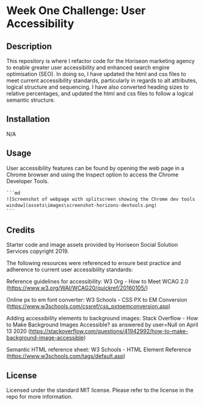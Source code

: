 # Week One Challenge: User Accessibility

## Description

This repository is where I refactor code for the Horiseon marketing agency to enable greater user accessibility and enhanced search engine optimisation (SEO). In doing so, I have updated the html and css files to meet current accessibility standards, particularly in regards to alt attributes, logical structure and sequencing. I have also converted heading sizes to relative percentages, and updated the html and css files to follow a logical semantic structure.

## Installation

N/A

## Usage

User accessibility features can be found by opening the web page in a Chrome browser and using the Inspect option to access the Chrome Developer Tools.

    ```md
    ![Screenshot of webpage with splitscreen showing the Chrome dev tools window](assets\images\screenshot-horizons-devtools.png)
    ```

## Credits

Starter code and image assets provided by Horiseon Social Solution Services copyright 2019.

The following resources were referenced to ensure best practice and adherence to current user accessibility standards:

Reference guidelines for accessibility: W3 Org - How to Meet WCAG 2.0 (https://www.w3.org/WAI/WCAG20/quickref/20160105/)

Online px to em font converter: W3 Schools - CSS PX to EM Conversion (https://www.w3schools.com/cssref/css_pxtoemconversion.asp)

Adding accessibility elements to background images: Stack Overflow - How to Make Background Images Accessible? as answered by user=Null on April 13 2020 (https://stackoverflow.com/questions/41942992/how-to-make-background-image-accessible)

Semantic HTML reference sheet: W3 Schools - HTML Element Reference (https://www.w3schools.com/tags/default.asp)


## License

Licensed under the standard MIT license. Please refer to the license in the repo for more information.